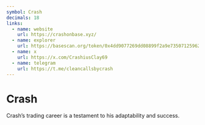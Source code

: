 ```yaml
---
symbol: Crash
decimals: 18
links:
  - name: website
    url: https://crashonbase.xyz/
  - name: explorer
    url: https://basescan.org/token/0x4dd9077269dd08899f2a9e73507125962b5bc87f
  - name: x
    url: https://x.com/CrashiusClay69
  - name: telegram
    url: https://t.me/cleancallsbycrash
---
```


# Crash

Crash’s trading career is a testament to his adaptability and success.
